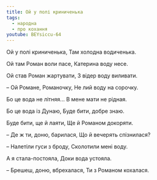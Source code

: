 ```yaml
---
title: Ой у полі криниченька
tags:
  - народна
  - про кохання
youtube: BEYsiccu-64
---
```


Ой у полі криниченька,
Там холодна водиченька.

Ой там Роман воли пасе,
Катерина воду несе.

Ой став Роман жартувати,
З відер воду виливати.

– Ой Романе, Романочку,
Не лий воду на сорочку.

Бо це вода не літняя...
В мене мати не рідная.

Бо це вода із Дунаю,
Буде бити, добре знаю.

Буде бити, ще й лаяти,
Ще й Романом докоряти.

– Де ж ти, доню, барилася,
Що й вечерять спізнилася?

– Налетіли гуси з броду,
Сколотили мені воду.

А я стала-постояла,
Доки вода устояла.

– Брешеш, доню, вбрехалася,
Ти з Романом кохалася.
